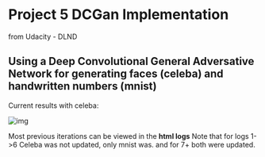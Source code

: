 # Project 5 DCGan Implementation

from Udacity - DLND

## Using a Deep Convolutional General Adversative Network for generating faces (celeba) and handwritten numbers (mnist)

Current results with celeba:

![img](https://i.imgur.com/IH3hkee.png)

Most previous iterations can be viewed in the **html logs**
Note that for logs 1->6 Celeba was not updated, only mnist was. and for 7+ both were updated.
